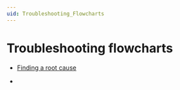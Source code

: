 ```yaml
---
uid: Troubleshooting_Flowcharts
---
```


# Troubleshooting flowcharts

- [Finding a root cause](xref:Finding_a_Root_Cause)

- 